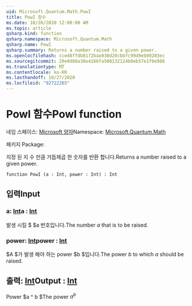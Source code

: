 ```yaml
---
uid: Microsoft.Quantum.Math.PowI
title: PowI 함수
ms.date: 10/26/2020 12:00:00 AM
ms.topic: article
qsharp.kind: function
qsharp.namespace: Microsoft.Quantum.Math
qsharp.name: PowI
qsharp.summary: Returns a number raised to a given power.
ms.openlocfilehash: cce48ffdb8172baa938d20cbbfc99d9eb09203ec
ms.sourcegitcommit: 29e0d88a30e4166fa580132124b0eb57e1f0e986
ms.translationtype: MT
ms.contentlocale: ko-KR
ms.lasthandoff: 10/27/2020
ms.locfileid: "92722265"
---
```

# <a name="powi-function"></a><span data-ttu-id="eac03-102">PowI 함수</span><span class="sxs-lookup"><span data-stu-id="eac03-102">PowI function</span></span>

<span data-ttu-id="eac03-103">네임 스페이스: [Microsoft 양자](xref:Microsoft.Quantum.Math)</span><span class="sxs-lookup"><span data-stu-id="eac03-103">Namespace: [Microsoft.Quantum.Math](xref:Microsoft.Quantum.Math)</span></span>

<span data-ttu-id="eac03-104">패키지 [](https://nuget.org/packages/)</span><span class="sxs-lookup"><span data-stu-id="eac03-104">Package: [](https://nuget.org/packages/)</span></span>


<span data-ttu-id="eac03-105">지정 된 지 수 만큼 거듭제곱 한 숫자를 반환 합니다.</span><span class="sxs-lookup"><span data-stu-id="eac03-105">Returns a number raised to a given power.</span></span>

```qsharp
function PowI (a : Int, power : Int) : Int
```


## <a name="input"></a><span data-ttu-id="eac03-106">입력</span><span class="sxs-lookup"><span data-stu-id="eac03-106">Input</span></span>

### <a name="a--int"></a><span data-ttu-id="eac03-107">a: [Int](xref:microsoft.quantum.lang-ref.int)</span><span class="sxs-lookup"><span data-stu-id="eac03-107">a : [Int](xref:microsoft.quantum.lang-ref.int)</span></span>

<span data-ttu-id="eac03-108">발생 시킬 $ $a 번호입니다.</span><span class="sxs-lookup"><span data-stu-id="eac03-108">The number $a$ that is to be raised.</span></span>


### <a name="power--int"></a><span data-ttu-id="eac03-109">power: [Int](xref:microsoft.quantum.lang-ref.int)</span><span class="sxs-lookup"><span data-stu-id="eac03-109">power : [Int](xref:microsoft.quantum.lang-ref.int)</span></span>

<span data-ttu-id="eac03-110">$A $가 발생 해야 하는 power $b $입니다.</span><span class="sxs-lookup"><span data-stu-id="eac03-110">The power $b$ to which $a$ should be raised.</span></span>



## <a name="output--int"></a><span data-ttu-id="eac03-111">출력: [Int](xref:microsoft.quantum.lang-ref.int)</span><span class="sxs-lookup"><span data-stu-id="eac03-111">Output : [Int](xref:microsoft.quantum.lang-ref.int)</span></span>

<span data-ttu-id="eac03-112">Power $a ^ b $</span><span class="sxs-lookup"><span data-stu-id="eac03-112">The power $a^b$</span></span>